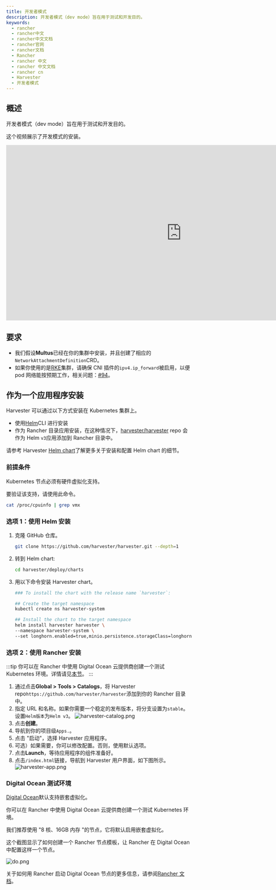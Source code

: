 ```yaml
---
title: 开发者模式
description: 开发者模式（dev mode）旨在用于测试和开发目的。
keywords:
  - rancher
  - rancher中文
  - rancher中文文档
  - rancher官网
  - rancher文档
  - Rancher
  - rancher 中文
  - rancher 中文文档
  - rancher cn
  - Harvester
  - 开发者模式
---
```


## 概述

开发者模式（dev mode）旨在用于测试和开发目的。

这个视频展示了开发模式的安装。

<iframe width="950" height="475" src="https://www.youtube.com/embed/TG0GaAD_6J4" title="YouTube video player" frameborder="0" allow="accelerometer; autoplay; clipboard-write; encrypted-media; gyroscope; picture-in-picture" allowfullscreen></iframe>

## 要求

- 我们假设**Multus**已经在你的集群中安装，并且创建了相应的`NetworkAttachmentDefinition`CRD。
- 如果你使用的是[RKE](https://rancher.com/docs/rke/latest/en/)集群，请确保 CNI 插件的`ipv4.ip_forward`被启用，以便 pod 网络能按预期工作，相关问题：[#94](https://github.com/harvester/harvester/issues/94)。

## 作为一个应用程序安装

Harvester 可以通过以下方式安装在 Kubernetes 集群上。

- 使用[Helm](https://helm.sh/)CLI 进行安装
- 作为 Rancher 目录应用安装，在这种情况下，[harvester/harvester](https://github.com/harvester/harvester) repo 会作为 Helm `v3`应用添加到 Rancher 目录中。

请参考 Harvester [Helm chart](https://github.com/harvester/harvester/blob/master/deploy/charts/harvester/README.md)了解更多关于安装和配置 Helm chart 的细节。

### 前提条件

Kubernetes 节点必须有硬件虚拟化支持。

要验证该支持，请使用此命令。

```bash
cat /proc/cpuinfo | grep vmx
```

### 选项 1：使用 Helm 安装

1. 克隆 GitHub 仓库。

   ```bash
   git clone https://github.com/harvester/harvester.git --depth=1
   ```

1. 转到 Helm chart:

   ```bash
   cd harvester/deploy/charts
   ```

1. 用以下命令安装 Harvester chart。

   ```bash
   ### To install the chart with the release name `harvester`:

   ## Create the target namespace
   kubectl create ns harvester-system

   ## Install the chart to the target namespace
   helm install harvester harvester \
   --namespace harvester-system \
   --set longhorn.enabled=true,minio.persistence.storageClass=longhorn
   ```

### 选项 2：使用 Rancher 安装

:::tip
你可以在 Rancher 中使用 Digital Ocean 云提供商创建一个测试 Kubernetes 环境。详情请见[本节](#Digital-Ocean-测试环境)。
:::

1. 通过点击**Global > Tools > Catalogs**，将 Harvester repo`https://github.com/harvester/harvester`添加到你的 Rancher 目录中。
1. 指定 URL 和名称。如果你需要一个稳定的发布版本，将分支设置为`stable`。设置`Helm版本`为`Helm v3`。
   ![harvester-catalog.png](/img/harvester/harvester-catalog.png)
1. 点击**创建**。
1. 导航到你的项目级`Apps.`。
1. 点击 "启动"，选择 Harvester 应用程序。
1. 可选）如果需要，你可以修改配置。否则，使用默认选项。
1. 点击**Launch**，等待应用程序的组件准备好。
1. 点击`/index.html`链接，导航到 Harvester 用户界面，如下图所示。
   ![harvester-app.png](/img/harvester/harvester-app.png)

### Digital Ocean 测试环境

[Digital Ocean](https://www.digitalocean.com/)默认支持嵌套虚拟化。

你可以在 Rancher 中使用 Digital Ocean 云提供商创建一个测试 Kubernetes 环境。

我们推荐使用 "8 核、16GB 内存 "的节点，它将默认启用嵌套虚拟化。

这个截图显示了如何创建一个 Rancher 节点模板，让 Rancher 在 Digital Ocean 中配置这样一个节点。

![do.png](/img/harvester/do.png)

关于如何用 Rancher 启动 Digital Ocean 节点的更多信息，请参阅[Rancher 文档](/docs/rancher2.5/cluster-provisioning/rke-clusters/node-pools/digital-ocean/_index)。
